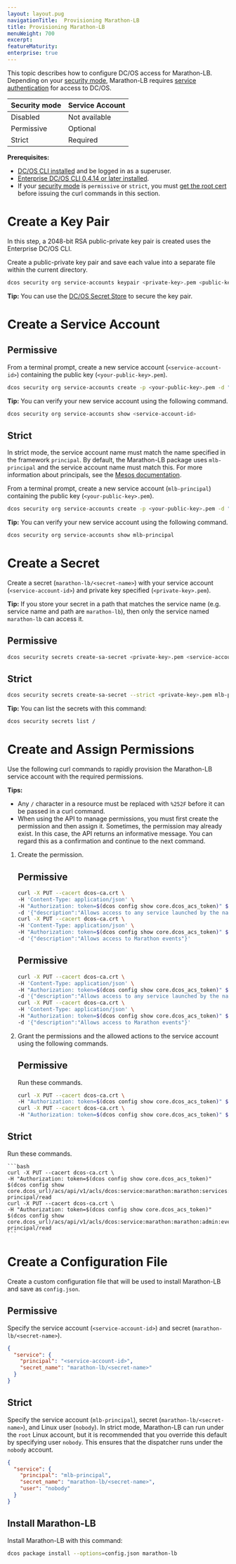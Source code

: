 ```yaml
---
layout: layout.pug
navigationTitle:  Provisioning Marathon-LB
title: Provisioning Marathon-LB
menuWeight: 700
excerpt:
featureMaturity:
enterprise: true
---
```


This topic describes how to configure DC/OS access for Marathon-LB. Depending on your [security mode](/1.9/overview/security/security-modes/), Marathon-LB requires [service authentication](/1.9/security/ent/service-auth/) for access to DC/OS.

| Security mode | Service Account |
|---------------|-----------------------|
| Disabled      | Not available   |
| Permissive    | Optional   |
| Strict        | Required |

**Prerequisites:**

- [DC/OS CLI installed](/1.9/cli/install/) and be logged in as a superuser.
- [Enterprise DC/OS CLI 0.4.14 or later installed](/1.9/cli/enterprise-cli/#ent-cli-install).
- If your [security mode](/1.9/overview/security/security-modes/) is `permissive` or `strict`, you must [get the root cert](/1.9/networking/tls-ssl/get-cert/) before issuing the curl commands in this section.

# <a name="create-a-keypair"></a>Create a Key Pair
In this step, a 2048-bit RSA public-private key pair is created uses the Enterprise DC/OS CLI.

Create a public-private key pair and save each value into a separate file within the current directory.

```bash
dcos security org service-accounts keypair <private-key>.pem <public-key>.pem
```

**Tip:** You can use the [DC/OS Secret Store](/1.9/security/ent/secrets/) to secure the key pair.

# <a name="create-a-service-account"></a>Create a Service Account

## Permissive
From a terminal prompt, create a new service account (`<service-account-id>`) containing the public key (`<your-public-key>.pem`).

```bash
dcos security org service-accounts create -p <your-public-key>.pem -d "Marathon-LB service account" <service-account-id>
```

**Tip:** You can verify your new service account using the following command.

```bash
dcos security org service-accounts show <service-account-id>
```

## Strict
In strict mode, the service account name must match the name specified in the framework `principal`. By default, the Marathon-LB package uses `mlb-principal` and the service account name must match this. For more information about principals, see the [Mesos documentation](http://mesos.apache.org/documentation/latest/authorization/).

From a terminal prompt, create a new service account (`mlb-principal`) containing the public key (`<your-public-key>.pem`).

```bash
dcos security org service-accounts create -p <your-public-key>.pem -d "Marathon-LB service account" mlb-principal
```

**Tip:** You can verify your new service account using the following command.

```bash
dcos security org service-accounts show mlb-principal
```

# <a name="create-an-sa-secret"></a>Create a Secret
Create a secret (`marathon-lb/<secret-name>`) with your service account (`<service-account-id>`) and private key specified (`<private-key>.pem`).

**Tip:** If you store your secret in a path that matches the service name (e.g. service name and path are `marathon-lb`), then only the service named `marathon-lb` can access it.

## Permissive

```bash
dcos security secrets create-sa-secret <private-key>.pem <service-account-id> marathon-lb/<secret-name>
```

## Strict

```bash
dcos security secrets create-sa-secret --strict <private-key>.pem mlb-principal marathon-lb/<secret-name>
```

**Tip:**
You can list the secrets with this command:

```bash
dcos security secrets list /
```
# <a name="give-perms"></a>Create and Assign Permissions
Use the following curl commands to rapidly provision the Marathon-LB service account with the required permissions.

**Tips:**

- Any `/` character in a resource must be replaced with `%252F` before it can be passed in a curl command.
- When using the API to manage permissions, you must first create the permission and then assign it. Sometimes, the permission may already exist. In this case, the API returns an informative message. You can regard this as a confirmation and continue to the next command.

1.  Create the permission.

    ## Permissive

    ```bash
    curl -X PUT --cacert dcos-ca.crt \
    -H 'Content-Type: application/json' \
    -H "Authorization: token=$(dcos config show core.dcos_acs_token)" $(dcos config show core.dcos_url)/acs/api/v1/acls/dcos:service:marathon:marathon:services:%252F \
    -d '{"description":"Allows access to any service launched by the native Marathon instance"}' \
    curl -X PUT --cacert dcos-ca.crt \
    -H 'Content-Type: application/json' \
    -H "Authorization: token=$(dcos config show core.dcos_acs_token)" $(dcos config show core.dcos_url)/acs/api/v1/acls/dcos:service:marathon:marathon:admin:events \
    -d '{"description":"Allows access to Marathon events"}' 
    ```
    
    ## Permissive

    ```bash
    curl -X PUT --cacert dcos-ca.crt \
    -H 'Content-Type: application/json' \
    -H "Authorization: token=$(dcos config show core.dcos_acs_token)" $(dcos config show core.dcos_url)/acs/api/v1/acls/dcos:service:marathon:marathon:services:%252F \
    -d '{"description":"Allows access to any service launched by the native Marathon instance"}' \
    curl -X PUT --cacert dcos-ca.crt \
    -H 'Content-Type: application/json' \
    -H "Authorization: token=$(dcos config show core.dcos_acs_token)" $(dcos config show core.dcos_url)/acs/api/v1/acls/dcos:service:marathon:marathon:admin:events \
    -d '{"description":"Allows access to Marathon events"}' 
    ```    


1.  Grant the permissions and the allowed actions to the service account using the following commands.

    ## Permissive
    Run these commands.

    ```bash
    curl -X PUT --cacert dcos-ca.crt \
    -H "Authorization: token=$(dcos config show core.dcos_acs_token)" $(dcos config show core.dcos_url)/acs/api/v1/acls/dcos:service:marathon:marathon:services:%252F/users/mlb-principal/read
    curl -X PUT --cacert dcos-ca.crt \
    -H "Authorization: token=$(dcos config show core.dcos_acs_token)" $(dcos config show core.dcos_url)/acs/api/v1/acls/dcos:service:marathon:marathon:admin:events/users/mlb-principal/read
    ```

   ## Strict
   Run these commands.

    ```bash
    curl -X PUT --cacert dcos-ca.crt \
    -H "Authorization: token=$(dcos config show core.dcos_acs_token)" $(dcos config show core.dcos_url)/acs/api/v1/acls/dcos:service:marathon:marathon:services:%252F/users/mlb-principal/read
    curl -X PUT --cacert dcos-ca.crt \
    -H "Authorization: token=$(dcos config show core.dcos_acs_token)" $(dcos config show core.dcos_url)/acs/api/v1/acls/dcos:service:marathon:marathon:admin:events/users/mlb-principal/read
    ``` 


# <a name="create-json"></a>Create a Configuration File
Create a custom configuration file that will be used to install Marathon-LB and save as `config.json`.

## Permissive
Specify the service account (`<service-account-id>`) and secret (`marathon-lb/<secret-name>`).

```json
{
  "service": {
    "principal": "<service-account-id>",
    "secret_name": "marathon-lb/<secret-name>"
  }
}
```

## Strict
Specify the service account (`mlb-principal`), secret (`marathon-lb/<secret-name>`), and Linux user (`nobody`). In strict mode, Marathon-LB can run under the `root` Linux account, but it is recommended that you override this default by specifying user `nobody`. This ensures that the dispatcher runs under the `nobody` account.

```json
{
  "service": {
    "principal": "mlb-principal",
    "secret_name": "marathon-lb/<secret-name>",
    "user": "nobody"
  }
}
```

## <a name="install-marathon-lb"></a>Install Marathon-LB
Install Marathon-LB with this command:

```bash
dcos package install --options=config.json marathon-lb
```